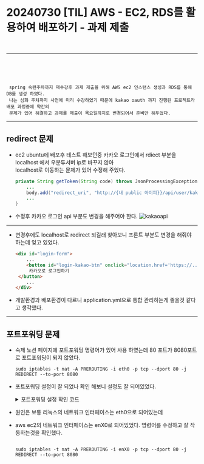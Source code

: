# 20240730 [TIL] AWS - EC2, RDS를 활용하여 배포하기 -  과제 제출
<br>

---
<br>
<br>
<br>

```
 spring 숙련주차까지 재수강후 과제 제출을 위해 AWS ec2 인스턴스 생성과 RDS를 통해 DB를 생성 하였다.   
 나는 심화 주차까지 사전에 미리 수강하였기 때문에 kakao oauth 까지 진행된 프로젝트라 배포 과정중에 약간의    
 문제가 있어 해결하고 과제를 제출이 목요일까지로 변경되어서 준비만 해두었다.
```
---

## redirect 문제
-  ec2 ubuntu에 배포후 테스트 해보던중 카카오 로그인에서 rdiect 부분을 localhost 에서 우분투서버 ip로 바꾸지 않아   
    localhost로 이동하는 문제가 있어 수정해 주었다.

    ```java
    private String getToken(String code) throws JsonProcessingException {
        ...
        body.add("redirect_uri", "http://{내 public 아이피}}/api/user/kakao/callback");
        ...
    }
    ```
- 수정후 카카오 로그인 api 부분도 변경을 해주어야 한다.
  ![kakaoapi](https://github.com/user-attachments/assets/87336476-d4d1-47c3-8a51-ed94dc17bdf8)

---
- 변경후에도 localhost로 redirect 되길래 찾아보니 프론트 부분도 변경을 해줘야 하는데 잊고 있었다.
    ~~~html
    <div id="login-form">
        ...
        <button id="login-kakao-btn" onclick="location.href='https://... uri=http://{내 public ip}]:80/api/user/kakao/callback&response_type=code'">
         카카오로 로그인하기
     </button>
        ...
    </div>
    ~~~
- 개발환경과 배포환경이 다르니 application.yml으로 통합 관리하는게 좋을것 같다고 생각했다.
---
## 포트포워딩 문제
- 숙제 노션 페이지에 포트포워딩 명령어가 있어 사용 하였는데 80 포트가 8080포트로 포트포워딩이 되지 않았다.
    
    ~~~
    sudo iptables -t nat -A PREROUTING -i eth0 -p tcp --dport 80 -j REDIRECT --to-port 8080
    ~~~

- 포트포워딩 설정이 잘 되었나 확인 해보니 설정도 잘 되어있었다.
  <details>
      <summary>포트포워딩 설정 확인 코드</summary>
        
  ~~~
   sudo iptables -t nat -L --line-numbers
  ~~~
  </details>

- 원인은 보통 리눅스의 네트워크 인터페이스는 eth0으로 되어있는데 
- aws ec2의 네트워크 인터페이스는 enX0로 되어있었다. 명령어를 수정하고 잘 작동하는것을 확인했다.
    ~~~
  
    sudo iptables -t nat -A PREROUTING -i enX0 -p tcp --dport 80 -j REDIRECT --to-port 8080
    ~~~

